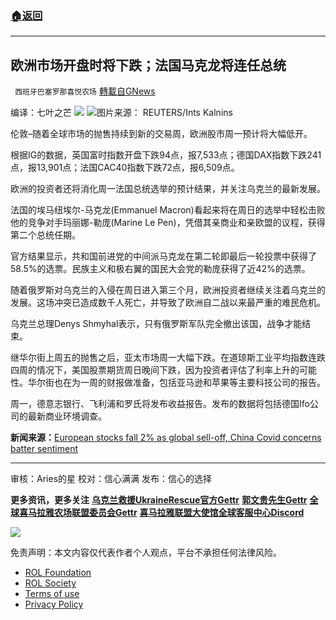 ###  [:house:返回](README.md)
---


## 欧洲市场开盘时将下跌；法国马克龙将连任总统
` 西班牙巴塞罗那喜悦农场` [轉載自GNews](https://gnews.org/zh-hans/2410938/)

编译：七叶之芒
 ![](https://assets.gnews.org/wp-content/uploads/2022/03/xin_png.001-2.jpg) 
![](https://assets.gnews.org/wp-content/uploads/2022/04/LYNXMPEB070CN_L-edited.jpg)图片来源： REUTERS/Ints Kalnins
 
伦敦–随着全球市场的抛售持续到新的交易周，欧洲股市周一预计将大幅低开。
 
根据IG的数据，英国富时指数开盘下跌94点，报7,533点；德国DAX指数下跌241点，报13,901点；法国CAC40指数下跌72点，报6,509点。
 
欧洲的投资者还将消化周一法国总统选举的预计结果，并关注乌克兰的最新发展。
 
法国的埃马纽埃尔-马克龙(Emmanuel Macron)看起来将在周日的选举中轻松击败他的竞争对手玛丽娜-勒庞(Marine Le Pen)，凭借其亲商业和亲欧盟的议程，获得第二个总统任期。
 
官方结果显示，共和国前进党的中间派马克龙在第二轮即最后一轮投票中获得了58.5%的选票。民族主义和极右翼的国民大会党的勒庞获得了近42%的选票。
 
随着俄罗斯对乌克兰的入侵在周日进入第三个月，欧洲投资者继续关注着乌克兰的发展。这场冲突已造成数千人死亡，并导致了欧洲自二战以来最严重的难民危机。
 
乌克兰总理Denys Shmyhal表示，只有俄罗斯军队完全撤出该国，战争才能结束。
 
继华尔街上周五的抛售之后，亚太市场周一大幅下跌。在道琼斯工业平均指数连跌四周的情况下，美国股票期货周日晚间下跌，因为投资者评估了利率上升的可能性。华尔街也在为一周的财报做准备，包括亚马逊和苹果等主要科技公司的报告。
 
周一，德意志银行、飞利浦和罗氏将发布收益报告。发布的数据将包括德国Ifo公司的最新商业环境调查。
 
**新闻来源：**[European stocks fall 2% as global sell-off, China Covid concerns batter sentiment](https://www.cnbc.com/2022/04/25/european-markets-as-investors-react-to-frances-macron-win.html)
 
* * *
 
审核：Aries的星
校对：信心满满
发布：信心的选择
 
**更多资讯，更多关注**
[**乌克兰救援UkraineRescue官方Gettr**](https://gettr.com/user/ukrainerescue)
**[郭文贵先生Gettr](https://gettr.com/user/miles)**
[**全球喜马拉雅农场联盟委员会Gettr**](https://gettr.com/user/GlobalAlliance)
**[喜马拉雅联盟大使馆全球客服中心Discord](https://discord.gg/zv8j42srdN)**
 
![](https://assets.gnews.org/wp-content/uploads/2022/04/西喜-5.jpeg)

免责声明：本文内容仅代表作者个人观点，平台不承担任何法律风险。
  
- [ROL Foundation](https://rolfoundation.org/)
- [ROL Society](https://rolsociety.org/)
- [Terms of use](https://gnews.org/terms-of-use-3/)
- [Privacy Policy](https://gnews.org/privacy-policy/)
